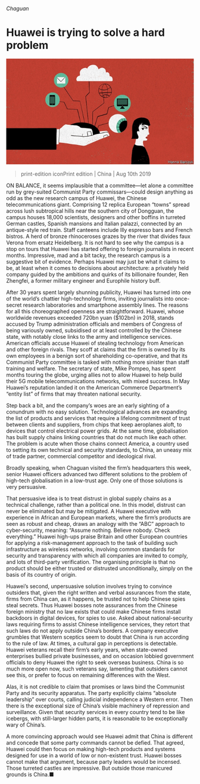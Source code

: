 ###### Chaguan

# Huawei is trying to solve a hard problem 

![image](images/20190810_CND000_0.jpg) 

> print-edition iconPrint edition | China | Aug 10th 2019 

ON BALANCE, it seems implausible that a committee—let alone a committee run by grey-suited Communist Party commissars—could design anything as odd as the new research campus of Huawei, the Chinese telecommunications giant. Comprising 12 replica European “towns” spread across lush subtropical hills near the southern city of Dongguan, the campus houses 18,000 scientists, designers and other boffins in turreted German castles, Spanish mansions and Italian palazzi, connected by an antique-style red train. Staff canteens include Illy espresso bars and French bistros. A herd of bronze rhinoceroses grazes by the river that divides faux Verona from ersatz Heidelberg. It is not hard to see why the campus is a stop on tours that Huawei has started offering to foreign journalists in recent months. Impressive, mad and a bit tacky, the research campus is a suggestive bit of evidence. Perhaps Huawei may just be what it claims to be, at least when it comes to decisions about architecture: a privately held company guided by the ambitions and quirks of its billionaire founder, Ren Zhengfei, a former military engineer and Europhile history buff. 

After 30 years spent largely shunning publicity, Huawei has turned into one of the world’s chattier high-technology firms, inviting journalists into once-secret research laboratories and smartphone assembly lines. The reasons for all this choreographed openness are straightforward. Huawei, whose worldwide revenues exceeded 720bn yuan ($102bn) in 2018, stands accused by Trump administration officials and members of Congress of being variously owned, subsidised or at least controlled by the Chinese state, with notably close links to the army and intelligence services. American officials accuse Huawei of stealing technology from American and other foreign rivals. They scoff at claims that the firm is owned by its own employees in a benign sort of shareholding co-operative, and that its Communist Party committee is tasked with nothing more sinister than staff training and welfare. The secretary of state, Mike Pompeo, has spent months touring the globe, urging allies not to allow Huawei to help build their 5G mobile telecommunications networks, with mixed success. In May Huawei’s reputation landed it on the American Commerce Department’s “entity list” of firms that may threaten national security. 

Step back a bit, and the company’s woes are an early sighting of a conundrum with no easy solution. Technological advances are expanding the list of products and services that require a lifelong commitment of trust between clients and suppliers, from chips that keep aeroplanes aloft, to devices that control electrical power grids. At the same time, globalisation has built supply chains linking countries that do not much like each other. The problem is acute when those chains connect America, a country used to setting its own technical and security standards, to China, an uneasy mix of trade partner, commercial competitor and ideological rival. 

Broadly speaking, when Chaguan visited the firm’s headquarters this week, senior Huawei officers advanced two different solutions to the problem of high-tech globalisation in a low-trust age. Only one of those solutions is very persuasive. 

That persuasive idea is to treat distrust in global supply chains as a technical challenge, rather than a political one. In this model, distrust can never be eliminated but may be mitigated. A Huawei executive with experience in African and European markets, where the firm’s products are seen as robust and cheap, draws an analogy with the “ABC” approach to cyber-security, meaning: “Assume nothing. Believe nobody. Check everything.” Huawei high-ups praise Britain and other European countries for applying a risk-management approach to the task of building such infrastructure as wireless networks, involving common standards for security and transparency with which all companies are invited to comply, and lots of third-party verification. The organising principle is that no product should be either trusted or distrusted unconditionally, simply on the basis of its country of origin. 

Huawei’s second, unpersuasive solution involves trying to convince outsiders that, given the right written and verbal assurances from the state, firms from China can, as it happens, be trusted not to help Chinese spies steal secrets. Thus Huawei bosses note assurances from the Chinese foreign ministry that no law exists that could make Chinese firms install backdoors in digital devices, for spies to use. Asked about national-security laws requiring firms to assist Chinese intelligence services, they retort that such laws do not apply outside China’s borders. A company executive grumbles that Western sceptics seem to doubt that China is run according to the rule of law. At times, a cultural gap in perceptions is detectable. Huawei veterans recall their firm’s early years, when state-owned enterprises bullied private businesses, and on occasion lobbied government officials to deny Huawei the right to seek overseas business. China is so much more open now, such veterans say, lamenting that outsiders cannot see this, or prefer to focus on remaining differences with the West. 

Alas, it is not credible to claim that promises or laws bind the Communist Party and its security apparatus. The party explicitly claims “absolute leadership” over courts, calling judicial independence a Western error. Then there is the exceptional size of China’s visible machinery of repression and surveillance. Given that security services in every country tend to be like icebergs, with still-larger hidden parts, it is reasonable to be exceptionally wary of China’s. 

A more convincing approach would see Huawei admit that China is different and concede that some party commands cannot be defied. That agreed, Huawei could then focus on making high-tech products and systems designed for use in a world of low or non-existent trust. Huawei bosses cannot make that argument, because party leaders would be incensed. Those turreted castles are impressive. But outside those manicured grounds is China.■ 

